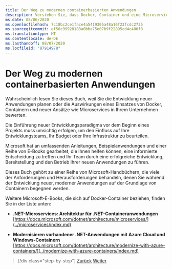 ```yaml
---
title: Der Weg zu modernen containerbasierten Anwendungen
description: Verstehen Sie, dass Docker, Container und eine Microservicearchitektur keine Universallösung für alle Fälle sind. Hier finden Sie einige Referenzen, die Ihnen bei der Entscheidung helfen.
ms.date: 08/06/2020
ms.openlocfilehash: 7c18bc2ce1face4a5419305a48a16f23fcdc2735
ms.sourcegitcommit: ef50c99928183a0bba75e07b9f22895cd4c480f8
ms.translationtype: HT
ms.contentlocale: de-DE
ms.lasthandoff: 08/07/2020
ms.locfileid: "87914978"
---
```

# <a name="road-to-modern-applications-based-on-containers"></a>Der Weg zu modernen containerbasierten Anwendungen

Wahrscheinlich lesen Sie dieses Buch, weil Sie die Entwicklung neuer Anwendungen planen oder die Auswirkungen eines Einsatzes von Docker, Containern und neuer Ansätze wie Microservices in Ihrem Unternehmen bewerten.

Die Einführung neuer Entwicklungsparadigma vor dem Beginn eines Projekts muss umsichtig erfolgen, um den Einfluss auf Ihre Entwicklungsteams, Ihr Budget oder Ihre Infrastruktur zu beurteilen.

Microsoft hat an umfassenden Anleitungen, Beispielanwendungen und einer Reihe von E-Books gearbeitet, die Ihnen helfen können, eine informierte Entscheidung zu treffen und Ihr Team durch eine erfolgreiche Entwicklung, Bereitstellung und den Betrieb Ihrer neuen Anwendungen zu führen.

Dieses Buch gehört zu einer Reihe von Microsoft-Handbüchern, die viele der Anforderungen und Herausforderungen behandeln, denen Sie während der Entwicklung neuer, moderner Anwendungen auf der Grundlage von Containern begegnen werden.

Weitere Microsoft-E-Books, die sich auf Docker-Container beziehen, finden Sie in der Liste unten:

- **.NET-Microservices: Architektur für .NET-Containeranwendungen** \
  [https://docs.microsoft.com/dotnet/architecture/microservices/](../microservices/index.md)

- **Modernisieren vorhandener .NET-Anwendungen mit Azure Cloud und Windows-Containern** \
  [https://docs.microsoft.com/dotnet/architecture/modernize-with-azure-containers/](../modernize-with-azure-containers/index.md)

>[!div class="step-by-step"]
>[Zurück](docker-containers-images-and-registries.md)
>[Weiter](docker-application-lifecycle/index.md)
